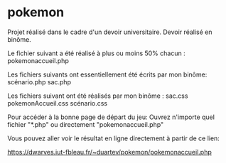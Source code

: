 # pokemon
Projet réalisé dans le cadre d'un devoir universitaire. Devoir réalisé en binôme.

Le fichier suivant a été réalisé à plus ou moins 50% chacun :
pokemonaccueil.php

Les fichiers suivants ont essentiellement été écrits par mon binôme:
scénario.php
sac.php

Les fichiers suivant ont été réalisés par mon binôme :
sac.css
pokemonAccueil.css
scénario.css


Pour accéder à la bonne page de départ du jeu:
Ouvrez n'importe quel fichier "*.php" ou directement "pokemonaccueil.php"

Vous pouvez aller voir le résultat en ligne directement à partir de ce lien:

https://dwarves.iut-fbleau.fr/~duartev/pokemon/pokemonaccueil.php

